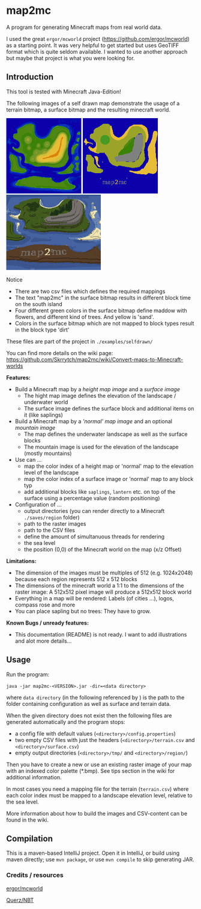 # map2mc

A program for generating Minecraft maps from real world data.

I used the great `ergor/mcworld` project (https://github.com/ergor/mcworld) as a starting point. 
It was very helpful to get started but uses GeoTIFF format which is quite seldom available. 
I wanted to use another approach but maybe that project is what you were looking for.  

## Introduction

This tool is tested with Minecraft Java-Edition!

The following images of a self drawn map demonstrate the usage of a terrain bitmap, a surface bitmap and the resulting minecraft world.

![alt text][selfdrawn_terrain]
![alt text][selfdrawn_surface]
![alt text][selfdrawn_mcworld]

Notice

- There are two csv files which defines the required mappings
- The text "map2mc" in the surface bitmap results in different block time on the south island
- Four different green colors in the surface bitmap define maddow with flowers, and different kind of trees. And yellow is 'sand'.
- Colors in the surface bitmap which are not mapped to block types result in the block type 'dirt'  

These files are part of the project in `./examples/selfdrawn/`

You can find more details on the wiki page: https://github.com/Skrrytch/map2mc/wiki/Convert-maps-to-Minecraft-worlds

[selfdrawn_surface]: doc/images/selfdrawn-surface.bmp "terrain bitmap"
[selfdrawn_terrain]: doc/images/selfdrawn-terrain.bmp "surface bitmap"
[selfdrawn_mcworld]: doc/images/selfdrawn-mcworld-small.png "terrain bitmap"

__Features:__

- Build a Minecraft map by a *height map image* and a *surface image*
  - The hight map image defines the elevation of the landscape / underwater world
  - The surface image defines the surface block and additional items on it (like saplings)
- Build a Minecraft map by a *'normal' map image* and an optional *mountain image*
  - The map defines the underwater landscape as well as the surface blocks
  - The mountain image is used for the elevation of the landscape (mostly mountains)
- Use can ...
  - map the color index of a height map or 'normal' map to the elevation level of the landscape
  - map the color index of a surface image or 'normal' map to any block typ
  - add additional blocks like `saplings`, `lantern` etc.  on top of the surface using a percentage value (random positioning)
- Configuration of ...
  - output directories (you can render directly to a Minecraft `./saves/region` folder)
  - path to the raster images 
  - path to the CSV files 
  - define the amount of simultanuous threads for rendering
  - the sea level
  - the position (0,0) of the Minecraft world on the map (x/z Offset)

__Limitations:__

- The dimension of the images must be multiples of 512 (e.g. 1024x2048) because each region represents 512 x 512 blocks
- The dimensions of the minecraft world a 1:1 to the dimensions of the raster image: A 512x512 pixel image 
  will produce a 512x512 block world
- Everything in a map will be rendered: Labels (of cities ...), logos, compass rose and more
- You can place sapling but no trees: They have to grow.  

__Known Bugs / unready features:__

- This documentation (README) is not ready. I want to add illustrations and alot more details...

## Usage

Run the program:

```
java -jar map2mc-<VERSION>.jar -dir=<data directory>
```

where `data directory` (in the following referenced by <directory>) is the path to the folder 
containing configuration as well as surface and terrain data. 

When the given directory does not exist then the following files are generated automatically and 
the program stops:

- a config file with default values (`<directory>/config.properties`)
- two empty CSV files with just the headers (`<directory>/terrain.csv` and `<directory>/surface.csv`)
- empty output directories (`<directory>/tmp/` and `<directory>/region/`)

Then you have to create a new or use an existing raster image of your map with an indexed color palette (*.bmp). 
See tips section in the wiki for additional information. 

In most cases you need a mapping file for the terrain (`terrain.csv`)
where each color index must be mapped to a landscape elevation level, relative to the sea level. 

More information about how to build the images and CSV-content can be found in the wiki.

## Compilation

This is a maven-based IntelliJ project. Open it in IntelliJ, or build using maven directly; use `mvn package`, 
or use `mvn compile` to skip generating JAR.

### Credits / resources

[ergor/mcworld](https://github.com/ergor/mcworld)

[Querz/NBT](https://github.com/Querz/NBT)




[Wiki]: https://github.com/Skrrytch/map2mc/wiki/Convert-maps-to-Minecraft-worlds